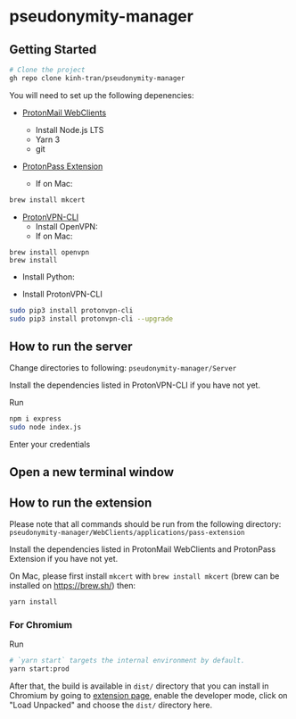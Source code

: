 # pseudonymity-manager

## Getting Started
```bash
# Clone the project
gh repo clone kinh-tran/pseudonymity-manager
```
You will need to set up the following depenencies:
- [ProtonMail WebClients](https://github.com/ProtonMail/WebClients/tree/main/)
  - Install Node.js LTS
  - Yarn 3
  - git

- [ProtonPass Extension](https://github.com/ProtonMail/WebClients/tree/main/applications/pass-extension)
  - If on Mac:
```bash
brew install mkcert
```

- [ProtonVPN-CLI](https://github.com/Rafficer/linux-cli-community#protonvpn-cli)
  - Install OpenVPN:
  - If on Mac:
```
brew install openvpn
brew install 
```

  - Install Python:

  - Install ProtonVPN-CLI
```bash
sudo pip3 install protonvpn-cli
sudo pip3 install protonvpn-cli --upgrade
```

## How to run the server
Change directories to following: 
`pseudonymity-manager/Server`

Install the dependencies listed in ProtonVPN-CLI if you have not yet. 

Run

```bash
npm i express
sudo node index.js
```
Enter your credentials 

## Open a new terminal window


## How to run the extension

Please note that all commands should be run from the following directory: 
`pseudonymity-manager/WebClients/applications/pass-extension`

Install the dependencies listed in ProtonMail WebClients and ProtonPass Extension if you have not yet. 

On Mac, please first install `mkcert` with `brew install mkcert` (brew can be installed on https://brew.sh/) then:

```bash
yarn install
```

### For Chromium

Run

```bash
# `yarn start` targets the internal environment by default.
yarn start:prod
```

After that, the build is available in `dist/` directory that you can install in Chromium by going to [extension page](chrome://extensions/), enable the developer mode, click on "Load Unpacked" and choose the `dist/` directory here.
